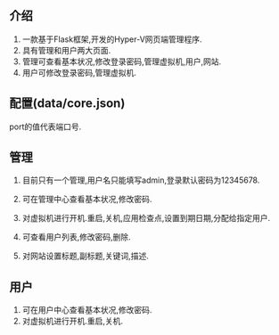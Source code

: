 ## 介绍

1. 一款基于Flask框架,开发的Hyper-V网页端管理程序.
2. 具有管理和用户两大页面.
3. 管理可查看基本状况,修改登录密码,管理虚拟机,用户,网站.
4. 用户可修改登录密码,管理虚拟机.

## 配置(data/core.json)

port的值代表端口号.

## 管理

1. 目前只有一个管理,用户名只能填写admin,登录默认密码为12345678.

2. 可在管理中心查看基本状况,修改密码.

3. 对虚拟机进行开机.重启,关机,应用检查点,设置到期日期,分配给指定用户.

4. 可查看用户列表,修改密码,删除.
5. 对网站设置标题,副标题,关键词,描述.

## 用户

1. 可在用户中心查看基本状况,修改密码.
2. 对虚拟机进行开机.重启,关机.